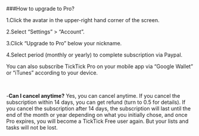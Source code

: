 ###How to upgrade to Pro?

1.Click the avatar in the upper-right hand corner of the screen.

2.Select “Settings” > “Account”.

3.Click “Upgrade to Pro” below your nickname.

4.Select period (monthly or yearly) to complete subscription via Paypal.

You can also subscribe TickTick Pro on your mobile app via “Google Wallet” or “iTunes” according to your device.

<br />

-**Can I cancel anytime?**
Yes, you can cancel anytime. If you cancel the subscription within 14 days, you can get refund (turn to 0.5 for details). If you cancel the subscription after 14 days, the subscription will last until the end of the month or year depending on what you initially chose, and once Pro expires, you will become a TickTick Free user again. But your lists and tasks will not be lost.
